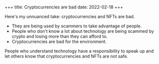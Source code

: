 +++
title: Cryptocurrencies are bad
date: 2022-02-18
+++

Here's my unnuanced take: cryptocurrencies and NFTs are bad.

* They are being used by scammers to take advantage of people.
* People who don't know a lot about technology are being scammed by
  crypto and losing more than they can afford to.
* Cryptocurrencies are bad for the environment.

People who understand technology have a responsibility to speak up and
let others know that cryptocurrencies and NFTs are not safe.
